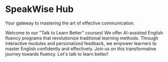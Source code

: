 # SpeakWise Hub
Your gateway to mastering the art of effective communication.

Welcome to our "Talk to Learn Better" courses! We offer AI-assisted English fluency programs that revolutionize traditional learning methods. Through interactive modules and personalized feedback, we empower learners to master English confidently and effectively. Join us on this transformative journey towards fluency. Let's talk to learn better!
